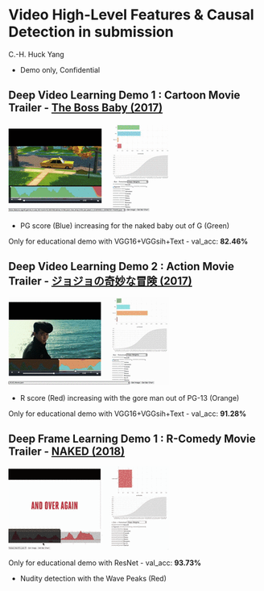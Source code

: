 # Video High-Level Features & Causal Detection in submission  

C.-H. Huck Yang

- Demo only, Confidential

## Deep Video Learning Demo 1 : Cartoon Movie Trailer - [**The Boss Baby** (2017)](https://www.youtube.com/watch?v=tquIfapGVqs)

![image](https://github.com/huckiyang/Video_Causal_Detect/blob/master/5secboss_baby.gif)

- PG score (Blue) increasing for the naked baby out of G (Green)

Only for educational demo with VGG16+VGGsih+Text - val_acc: **82.46%**

## Deep Video Learning Demo 2 : Action Movie Trailer - [**ジョジョの奇妙な冒険** (2017)](https://www.youtube.com/watch?v=R3ivFhgcLEY)

![image](https://github.com/huckiyang/Video_Causal_Detect/blob/master/jojo_14.gif)

- R score (Red) increasing with the gore man out of PG-13 (Orange)

Only for educational demo with VGG16+VGGsih+Text - val_acc: **91.28%**


## Deep Frame Learning Demo 1 : R-Comedy Movie Trailer - [**NAKED** (2018)](https://www.youtube.com/watch?v=sb9KEuppbX8)

![image](https://github.com/huckiyang/Video_Causal_Detect/blob/master/Naked_small.gif)

Only for educational demo with ResNet - val_acc: **93.73%**

- Nudity detection with the Wave Peaks (Red) 
